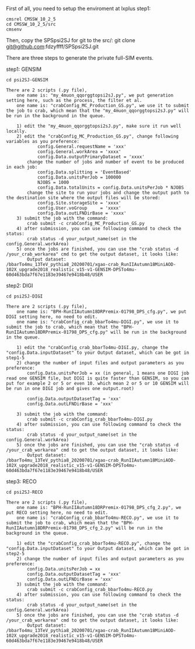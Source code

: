 First of all, you need to setup the enviroment at lxplus
step1:

	cmsrel CMSSW_10_2_5
	cd CMSSW_10_2_5/src
	cmsenv

Then, copy the SPSpsi2SJ for git to the src/:
	git clone git@github.com:fdzyffff/SPSpsi2SJ.git

There are three steps to generate the private full-SIM events.

step1: GENSIM

	cd psi2SJ-GENSIM

	There are 2 scripts (.py file), 
		one name is: "my_4muon_qqorggtopsi2sJ.py", we put generation setting here, such as the process, the filter et al.
		one name is: "crabConfig_MC_Production_GS.py", we use it to submit the job to crab, which mean that the "my_4muon_qqorggtopsi2sJ.py" will be run in the background in the queue.

		1) edit the "my_4muon_qqorggtopsi2sJ.py", make sure it run well locally.
		2) edit the "crabConfig_MC_Production_GS.py", change following variables as you preference:
				config.General.requestName = 'xxx'
				config.General.workArea = 'xxxx'
				config.Data.outputPrimaryDataset = 'xxxx'
			change the number of jobs and number of event to be produced in each job:
				config.Data.splitting = 'EventBased'
				config.Data.unitsPerJob = 100000
				NJOBS = 1000 
				config.Data.totalUnits = config.Data.unitsPerJob * NJOBS
			change the site to run your jobs and change the output path to the destination site where the output files will be stored:
				config.Site.storageSite = 'xxxx'
				config.User.voGroup     = 'xxxx'
				config.Data.outLFNDirBase = 'xxxx'
		3) submit the job with the command:
			crab submit -c crabConfig_MC_Production_GS.py
		4) after submission, you can use following command to check the status:
			crab status -d your_output_name(set in the config.General.workArea)
		5) once the jobs are finished, you can use the "crab status -d /your_crab_workarea" cmd to get the output dataset, it looks like:
			Output dataset:			/bbarTo4mu_13TeV_pythia8_20200701/xgao-crab_RunIIAutumn18MiniAOD-102X_upgrade2018_realistic_v15-v1-GENSIM-DPSTo4mu-60d463bda7f67e1183e39467e9418b48/USER

step2: DIGI

	cd psi2SJ-DIGI

	There are 2 scripts (.py file), 
		one name is: "BPH-RunIIAutumn18DRPremix-01798_DPS_cfg.py", we put DIGI setting here, no need to edit.
		one name is: "crabConfig_crab_bbarTo4mu-DIGI.py", we use it to submit the job to crab, which mean that the "BPH-RunIIAutumn18DRPremix-01798_DPS_cfg.py" will be run in the background in the queue.

		1) edit the "crabConfig_crab_bbarTo4mu-DIGI.py, change the "config.Data.inputDataset" to your Output dataset, which can be got in step1-5
		2) change the number of input files and output parameters as you preference:
			config.Data.unitsPerJob = xx (in general, 1 means one DIGI job read one GENSIM file, but DIGI is quite faster than GENSIM, so you can put for example 2 or 5 or even 10. which mean 2 or 5 or 10 GENSIM will be run in one DIGI job and gives one output.root)
			
			config.Data.outputDatasetTag = 'xxx'
			config.Data.outLFNDirBase = 'xxx'

		3) submit the job with the command:
			crab submit -c crabConfig_crab_bbarTo4mu-DIGI.py
		4) after submission, you can use following command to check the status:
			crab status -d your_output_name(set in the config.General.workArea)
		5) once the jobs are finished, you can use the "crab status -d /your_crab_workarea" cmd to get the output dataset, it looks like:
			Output dataset:			/bbarTo4mu_13TeV_pythia8_20200701/xgao-crab_RunIIAutumn18MiniAOD-102X_upgrade2018_realistic_v15-v1-GENSIM-DPSTo4mu-60d463bda7f67e1183e39467e9418b48/USER

step3: RECO

	cd psi2SJ-RECO

	There are 2 scripts (.py file), 
		one name is: "BPH-RunIIAutumn18DRPremix-01798_DPS_cfg_2.py", we put RECO setting here, no need to edit.
		one name is: "crabConfig_crab_bbarTo4mu-RECO.py", we use it to submit the job to crab, which mean that the "BPH-RunIIAutumn18DRPremix-01798_DPS_cfg_2.py" will be run in the background in the queue.

		1) edit the "crabConfig_crab_bbarTo4mu-RECO.py", change the "config.Data.inputDataset" to your Output dataset, which can be got in step2-5
		2) change the number of input files and output parameters as you preference:
			config.Data.unitsPerJob = xx 
			config.Data.outputDatasetTag = 'xxx'
			config.Data.outLFNDirBase = 'xxx'
		3) submit the job with the command:
			crab submit -c crabConfig_crab_bbarTo4mu-RECO.py
		4) after submission, you can use following command to check the status:
			crab status -d your_output_name(set in the config.General.workArea)
		5) once the jobs are finished, you can use the "crab status -d /your_crab_workarea" cmd to get the output dataset, it looks like:
			Output dataset:			/bbarTo4mu_13TeV_pythia8_20200701/xgao-crab_RunIIAutumn18MiniAOD-102X_upgrade2018_realistic_v15-v1-GENSIM-DPSTo4mu-60d463bda7f67e1183e39467e9418b48/USER